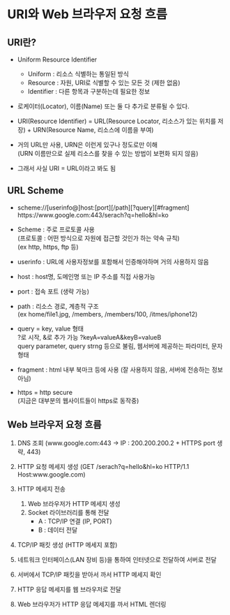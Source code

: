 # URI와 Web 브라우저 요청 흐름
## URI란?
- Uniform Resource Identifier<br>
  - Uniform : 리소스 식별하는 통일된 방식<br>
  - Resource : 자원, URI로 식별할 수 있는 모든 것 (제한 없음)<br>
  - Identifier : 다른 항목과 구분하는데 필요한 정보

- 로케이터(Locator), 이름(Name) 또는 둘 다 추가로 분류될 수 있다.
  
- URI(Resource Identifier) = URL(Resource Locator, 리소스가 있는 위치를 저장) + URN(Resource Name, 리소스에 이름을 부여)

- 거의 URL만 사용, URN은 이런게 있구나 정도로만 이해<br>
  (URN 이름만으로 실제 리소스를 찾을 수 있는 방법이 보편화 되지 않음)

- 그래서 사실 URI = URL이라고 봐도 됨

## URL Scheme
- scheme://[userinfo@]host:[port][/path][?query][#fragment]<br>
  https:<span></span>//www.<span></span>google.com:443/serach?q=hello&hl=ko

- Scheme : 주로 프로토콜 사용<br>
  (프로토콜 : 어떤 방식으로 자원에 접근할 것인가 하는 약속 규칙)<br>
  (ex http, https, ftp 등)

- userinfo : URL에 사용자정보를 포함해서 인증해야하며 거의 사용하지 않음

- host : host명, 도메인명 또는 IP 주소를 직접 사용가능

- port : 접속 포트 (생략 가능)

- path : 리소스 경로, 계층적 구조<br>
  (ex home/file1.jpg, /members, /members/100, /itmes/iphone12)

- query = key, value 형태<br>
  ?로 시작, &로 추가 가능 ?keyA=valueA&keyB=valueB<br>
  query parameter, query strng 등으로 불림, 웹서버에 제공하는 파라미터, 문자 형태

- fragment : html 내부 북마크 등에 사용 (잘 사용하지 않음, 서버에 전송하는 정보 아님)

- https = http secure<br>
  (지금은 대부분의 웹사이트들이 https로 동작중)

## Web 브라우저 요청 흐름
1. DNS 조회 (www.<span></span>google.com:443 → IP : 200.200.200.2 + HTTPS port 생략, 443)

1. HTTP 요청 메세지 생성 (GET /serach?q=hello&hl=ko HTTP/1.1 Host:www.<span></span>google.com)

1. HTTP 메세지 전송
   1. Web 브라우저가 HTTP 메세지 생성
   1. Socket 라이브러리를 통해 전달
      - A : TCP/IP 연결 (IP, PORT)
      - B : 데이터 전달

1. TCP/IP 패킷 생성 (HTTP 메세지 포함)

1. 네트워크 인터페이스(LAN 장비 등)을 통하여 인터넷으로 전달하여 서버로 전달

1. 서버에서 TCP/IP 패킷을 받아서 까서 HTTP 메세지 확인

1. HTTP 응답 메세지를 웹 브라우저로 전달

1. Web 브라우저가 HTTP 응답 메세지를 까서 HTML 렌더링
